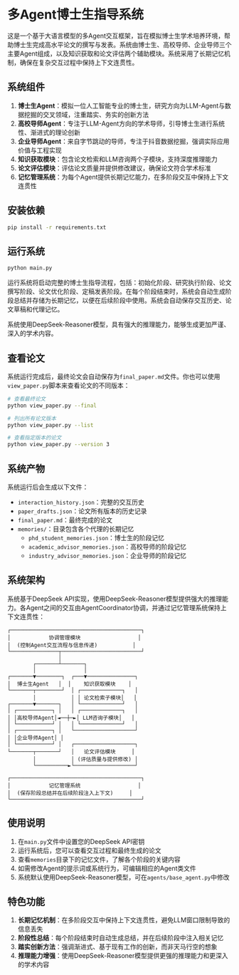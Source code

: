 # 多Agent博士生指导系统

这是一个基于大语言模型的多Agent交互框架，旨在模拟博士生学术培养环境，帮助博士生完成高水平论文的撰写与发表。系统由博士生、高校导师、企业导师三个主要Agent组成，以及知识获取和论文评估两个辅助模块。系统采用了长期记忆机制，确保在复杂交互过程中保持上下文连贯性。

## 系统组件

1. **博士生Agent**：模拟一位人工智能专业的博士生，研究方向为LLM-Agent与数据挖掘的交叉领域，注重踏实、务实的创新方法
2. **高校导师Agent**：专注于LLM-Agent方向的学术导师，引导博士生进行系统性、渐进式的理论创新
3. **企业导师Agent**：来自字节跳动的导师，专注于抖音数据挖掘，强调实际应用价值与工程实现
4. **知识获取模块**：包含论文检索和LLM咨询两个子模块，支持深度推理能力
5. **论文评估模块**：评估论文质量并提供修改建议，确保论文符合学术标准
6. **记忆管理系统**：为每个Agent提供长期记忆能力，在多阶段交互中保持上下文连贯性

## 安装依赖

```bash
pip install -r requirements.txt
```

## 运行系统

```bash
python main.py
```

运行系统将启动完整的博士生指导流程，包括：初始化阶段、研究执行阶段、论文撰写阶段、论文优化阶段、定稿发表阶段。在每个阶段结束时，系统会自动生成阶段总结并存储为长期记忆，以便在后续阶段中使用。系统会自动保存交互历史、论文草稿和代理记忆。

系统使用DeepSeek-Reasoner模型，具有强大的推理能力，能够生成更加严谨、深入的学术内容。

## 查看论文

系统运行完成后，最终论文会自动保存为`final_paper.md`文件。你也可以使用`view_paper.py`脚本来查看论文的不同版本：

```bash
# 查看最终论文
python view_paper.py --final

# 列出所有论文版本
python view_paper.py --list

# 查看指定版本的论文
python view_paper.py --version 3
```

## 系统产物

系统运行后会生成以下文件：

- `interaction_history.json`：完整的交互历史
- `paper_drafts.json`：论文所有版本的历史记录
- `final_paper.md`：最终完成的论文
- `memories/`：目录包含各个代理的长期记忆
  - `phd_student_memories.json`：博士生的阶段记忆
  - `academic_advisor_memories.json`：高校导师的阶段记忆
  - `industry_advisor_memories.json`：企业导师的阶段记忆

## 系统架构

系统基于DeepSeek API实现，使用DeepSeek-Reasoner模型提供强大的推理能力。各Agent之间的交互由AgentCoordinator协调，并通过记忆管理系统保持上下文连贯性：

```ascii
┌─────────────────────────────────────────┐
│            协调管理模块                  │
│  (控制Agent交互流程与信息传递)           │
└───────────────┬─────────────────────────┘
                │
        ┌───────┴───────┐
        │               │
┌───────▼────────┐  ┌───▼───────────────┐
│  博士生Agent   │  │    知识获取模块    │
└───────┬────────┘  │ ┌─────────────┐   │
        │           │ │ 论文检索子模块│   │
┌───────▼───────┐   │ └─────────────┘   │
│ ┌───────────┐ │   │ ┌─────────────┐   │
│ │高校导师Agent│◄──┼─►│ LLM咨询子模块│   │
│ └───────────┘ │   │ └─────────────┘   │
│ ┌───────────┐ │   └───────────────────┘
│ │企业导师Agent│ │
│ └───────────┘ │   ┌───────────────────┐
└───────┬───────┘   │   论文评估模块     │
        │           │ (评估质量与提供修改) │
        └──────────►└───────────────────┘

┌─────────────────────────────────────────┐
│            记忆管理系统                  │
│  (保存阶段总结并在后续阶段注入上下文)     │
└─────────────────────────────────────────┘
```

## 使用说明

1. 在`main.py`文件中设置您的DeepSeek API密钥
2. 运行系统后，您可以查看交互过程和最终生成的论文
3. 查看`memories`目录下的记忆文件，了解各个阶段的关键内容
4. 如需修改Agent的提示词或系统行为，可编辑相应的Agent类文件
5. 系统默认使用DeepSeek-Reasoner模型，可在`agents/base_agent.py`中修改

## 特色功能

1. **长期记忆机制**：在多阶段交互中保持上下文连贯性，避免LLM窗口限制导致的信息丢失
2. **阶段性总结**：每个阶段结束时自动生成总结，并在后续阶段中注入相关记忆
3. **踏实创新方法**：强调渐进式、基于现有工作的创新，而非天马行空的想象
4. **推理能力增强**：使用DeepSeek-Reasoner模型提供更强的推理能力和更深入的学术内容